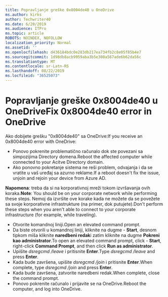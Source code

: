 ```yaml
---
title: Popravljanje greške 0x8004de40 u OneDrive
ms.author: kirks
author: Techwriter40
ms.date: 6/20/2019
ms.audience: ITPro
ms.topic: article
ROBOTS: NOINDEX, NOFOLLOW
localization_priority: Normal
ms.assetid: ''
ms.openlocfilehash: d436184bdc0e283db217ea734fb2c8e05f85b4e7
ms.sourcegitcommit: 1d98db8acb9959aba3b5e308a567ade6b62da56c
ms.translationtype: MT
ms.contentlocale: sr-Latn-RS
ms.lasthandoff: 08/22/2019
ms.locfileid: "36525073"
---
```

# <a name="fix-0x8004de40-error-in-onedrive"></a><span data-ttu-id="4ef3f-102">Popravljanje greške 0x8004de40 u OneDrive</span><span class="sxs-lookup"><span data-stu-id="4ef3f-102">Fix 0x8004de40 error in OneDrive</span></span>

<span data-ttu-id="4ef3f-103">Ako dobijete grešku "0x8004de40" sa OneDrive:</span><span class="sxs-lookup"><span data-stu-id="4ef3f-103">If you receive an 0x8004de40 error with OneDrive:</span></span>

- <span data-ttu-id="4ef3f-104">Ponovo pokrenite problematično računalo dok ste povezani sa simpozijima Directory domena.</span><span class="sxs-lookup"><span data-stu-id="4ef3f-104">Reboot the affected computer while connected to your Acitve Directory domain.</span></span>
- <span data-ttu-id="4ef3f-105">Ako ponovno pokretanje sistema ne reši problem, odvajanja i da se vratite u vaš uređaj sa azurno reklame.</span><span class="sxs-lookup"><span data-stu-id="4ef3f-105">If a reboot doesn't fix the issue, unjoin and rejoin your device from Azure AD.</span></span> 

<span data-ttu-id="4ef3f-106">**Napomena**: treba da si na korporativnoj mreži tokom izvršavanja ovih koraka.</span><span class="sxs-lookup"><span data-stu-id="4ef3f-106">**Note**: You should be on your corporate network while performing these steps.</span></span> <span data-ttu-id="4ef3f-107">Nemoj da izvršite ove korake kada ne možete da se povežete sa svoje korporativne infrastrukture (na primer, dok putujete).</span><span class="sxs-lookup"><span data-stu-id="4ef3f-107">Don't perform these steps when you aren't able to connect to your corporate infrastructure (for example, while traveling).</span></span> 

- <span data-ttu-id="4ef3f-108">Otvorite komandnoj liniji.</span><span class="sxs-lookup"><span data-stu-id="4ef3f-108">Open an elevated command prompt.</span></span> 
- <span data-ttu-id="4ef3f-109">Da biste otvorili u komandnoj liniji, kliknite na dugme - **Start**, desnom tipkom miša kliknite **naredbeni redak**i zatim kliknite na dugme **Pokreni kao administrator**.</span><span class="sxs-lookup"><span data-stu-id="4ef3f-109">To open an elevated command prompt, click - **Start**, right-click **Command Prompt**, and then click **Run as administrator**.</span></span>
- <span data-ttu-id="4ef3f-110">Upišite *dsregcmd /leave* i pritisnite **Enter**.</span><span class="sxs-lookup"><span data-stu-id="4ef3f-110">Type *dsregcmd /leave* and press **Enter**.</span></span>
- <span data-ttu-id="4ef3f-111">Kada bude završena, upišite *dsregcmd /join* i pritisnite **Enter**.</span><span class="sxs-lookup"><span data-stu-id="4ef3f-111">When complete, type *dsregcmd /join* and press **Enter**.</span></span>
- <span data-ttu-id="4ef3f-112">Kada bude završena, zatvorite naredbeni redak.</span><span class="sxs-lookup"><span data-stu-id="4ef3f-112">When complete, close the command prompt.</span></span>
- <span data-ttu-id="4ef3f-113">Ponovo pokrenite računalo i prijavite se na OneDrive.</span><span class="sxs-lookup"><span data-stu-id="4ef3f-113">Reboot the computer, and log into OneDrive.</span></span>